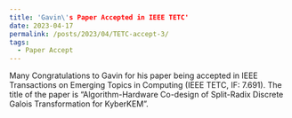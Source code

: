 ```yaml
---
title: 'Gavin\'s Paper Accepted in IEEE TETC'
date: 2023-04-17
permalink: /posts/2023/04/TETC-accept-3/
tags:
  - Paper Accept
---
```


Many Congratulations to Gavin for his paper being accepted in IEEE Transactions on Emerging Topics in Computing (IEEE TETC, IF: 7.691). The title of the paper is “Algorithm-Hardware Co-design of Split-Radix Discrete Galois Transformation for KyberKEM”.